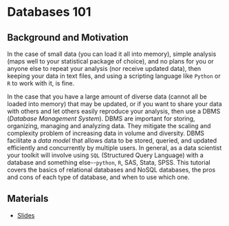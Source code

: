 # Databases 101

## Background and Motivation

In the case of small data (you can load it all into memory), simple
analysis (maps well to your statistical
package of
choice), and no plans for you or anyone else to repeat your analysis
(nor receive updated data), then keeping your data in text files,
and using a scripting language like `Python` or `R` to work with it, is fine.

In the case that you have a large amount of diverse data (cannot all
be loaded into memory) that may be updated, or if you want to share
your data with others and let others easily reproduce your analysis,
then use a DBMS (*Database Management System*). DBMS are
important for storing, organizing, managing and analyzing data. They
mitigate the scaling and complexity problem of increasing data
in volume and diversity. DBMS facilitate a *data model* that allows
data to be stored, queried, and updated efficiently and concurrently
by multiple users. In general, as a data scientist your toolkit will
involve using `SQL` (Structured Query Language) with a database and
something else--`python`, `R`, SAS, Stata, SPSS. This tutorial covers the
basics of relational databases and NoSQL databases, the pros and cons
of each type of database, and when to use which one.

## Materials

- [Slides](../1_getting_and_keeping_data/databases/databases.pdf)

